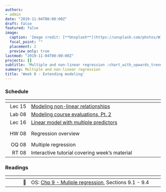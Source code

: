 ```yaml
---
authors:
- admin
date: "2019-11-04T00:00:00Z"
draft: false
featured: false
image:
  caption: 'Image credit: [**Unsplash**](https://unsplash.com/photos/WI5PNcoFFN4)'
  focal_point: ""
  placement: 2
  preview_only: true
lastmod: "2019-11-04T00:00:00Z"
projects: []
subtitle: 'Multiple and non-linear regression :chart_with_upwards_trend:'
summary: Multiple and non-linear regression
title: 'Week 8 - Extending modeling'
---
```


### Schedule

| <div style="width:60px"></div>  | <div style="width:420px"></div> |  <div style="width:190px"></div>   |
|---:|---|---|
| Lec 15     | [Modeling non-linear relationships](/slides/w8_d1-modeling-non-linear-relationships/w8_d1-modeling-non-linear-relationships.html) |
| Lab 08     | [Modeling course evaluations, Pt. 2](/labs/lab-08/lab-08-model-course-evals-again.html) | **Due:** Fri, 8 Nov, 17:00 |
| Lec 16     | [Linear model with multiple predictors](/slides/w8_d2-linear-model-multiple-predictors/w8_d2-linear-model-multiple-predictors.html) |
| HW 08      | Regression overview | **Due:** Wed, 13 Nov, 17:00 |
| OQ 08      | Multiple regression | **Due:** Fri, 15 Nov, 17:00 |
| RT 08      | Interactive tutorial covering week’s material | 

### Readings

| <div style="width:60px"></div>  | <div style="width:420px"></div>  |  <div style="width:190px"></div> |
|----:|---|---|
| :open_book: | OS: [Chp 9 - Muliple regression](https://www.openintro.org/stat/textbook.php?stat_book=os), Sections 9.1 - 9.4 | **Required** |
